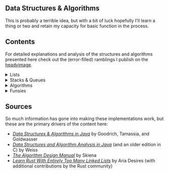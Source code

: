 ## Data Structures & Algorithms
This is probably a terrible idea, but with a bit of luck hopefully I'll learn a thing or two and retain my capacity for basic function in the process.

## Contents
For detailed explanations and analysis of the structures and algorithms presented here check out the (error-filled) ramblings I publish on the [headyimage](https://www.headyimage.com/cs/dsa/dsa-intro/).

<details> 

<summary> Lists </summary>

The lists section centers around solutions to create a simple podium of sorted entries consisting of names and associated scores.

- [Array-based list](https://github.com/p5chmitz/dsa-rust/blob/main/src/lists/array_list.rs): A basic introduction to lists (and arrays) 
- [Vector-based list](https://github.com/p5chmitz/dsa-rust/blob/main/src/lists/vector_list.rs): Safe, easy, convenient
- [Singly-linked list](https://github.com/p5chmitz/dsa-rust/blob/main/src/lists/singly_linked_list.rs): A safe, singly-owned, singly-linked list
- [Doubly-linked list](https://github.com/p5chmitz/dsa-rust/blob/main/src/lists/doubly_linked_list_2.rs): A horribly unsafe linked list with raw, mutable pointers and just enough Miri testing to not immediately set the computer on fire
- Doubly-linked list: An incremental improvement over the first iteration with NonNull (coming soon)

</details>

<details> 

<summary> Stacks & Queues </summary>

This section builds on the structures and approaches established in the Lists section. Instead of featuring solutions to implement a podium, this section features slightly more pragmatic solutions including a symbol balancer for the stack implementation. As it turns out, Rust's `Vec` type can serve as a fully-funcitonal stack implementation right out of the box with `push`, `pop`, and `last` included methods. This module is all about learning though, so it starts with a wrapper to illustrate concepts.

- [Vector-based stack](https://github.com/p5chmitz/dsa-rust/blob/main/src/lists/vector_stack.rs): Simple and effective, likely the preferred approach; This crate includes two modules that implement a symbol-balancer; One uses a raw `Vec` implementation and the other implements a `Vec` wrapper for funsies
- [Safe, singly-owned, singly-linked stack](https://github.com/p5chmitz/dsa-rust/blob/main/src/lists/linked_stack.rs): The easiest of the custom options; Seriously, just use `Vec`
- [Unsafe singly-linked stack](https://github.com/p5chmitz/dsa-rust/blob/main/src/lists/linked_stack.rs): Just because its possible and we somehow thrive on making things more difficult than they have to be
- [Vector-based queue](): Its a queue, why aren't you using `Vec`?
- [Unsafe, doubly-linked queue](): Something something both ends

</details>

<details> 

<summary> Algorithms </summary>

An exploration on some searching, sorting, and graph algorithms.

- Simple binary search

</details>

<details> 

<summary> Funsies </summary>

This section contains all the solutions to remedial problems and examples I collected along the way and liked enough to want to remember.

- Disk usage calculator
- Identifying unique elements in a Vector
- Calculate pre-fix averages of a Vector
- Simple factorial calculator
- Array reversal
- Fibonacci sequence calculator
- Tower of Hanoi solution

</details>

## Sources
So much information has gone into making these implementations work, but these are the primary drivers of the content here:
- [_Data Structures & Algorithms in Java_](https://www.wiley.com/en-au/Data+Structures+and+Algorithms+in+Java%2C+6th+Edition-p-9781118771334) by Goodrich, Tamassia, and Goldwasser
- [_Data Structures and Algorithm Analysis in Java_](https://www.pearson.com/en-us/subject-catalog/p/data-structures-and-algorithm-analysis-in-java/P200000003475/9780137518821) (and an older edition in C) by Weiss
- [_The Algorithm Design Manual_](https://www.algorist.com/) by Skiena
- [_Learn Rust With Entirely Too Many Linked Lists_](https://rust-unofficial.github.io/too-many-lists/index.html) by Aria Desires (with additional contributions by the Rust community)

